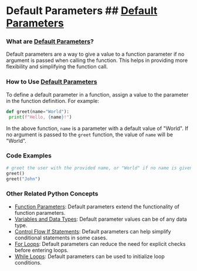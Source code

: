 # Default Parameters ## [Default Parameters](./../default-parameters/)

### What are [Default Parameters](./../default-parameters/)?
Default parameters are a way to give a value to a function parameter if no argument is passed when calling the function. This helps in providing more flexibility and simplifying the function call.

### How to Use [Default Parameters](./../default-parameters/)
To define a default parameter in a function, assign a value to the parameter in the function definition. For example:

```python
def greet(name="World"):
 print(f"Hello, {name}!")
```

In the above function, `name` is a parameter with a default value of "World". If no argument is passed to the `greet` function, the value of `name` will be "World".

### Code Examples
```python
# greet the user with the provided name, or "World" if no name is given
greet()
greet("John")
```

### Other Related Python Concepts

- [Function Parameters](./../function-parameters/): Default parameters extend the functionality of function parameters.
- [Variables and Data Types](./../variables-and-data-types/): Default parameter values can be of any data type.
- [Control Flow If Statements](./../control-flow-if-statements/): Default parameters can help simplify conditional statements in some cases.
- [For Loops](./../for-loops/): Default parameters can reduce the need for explicit checks before entering loops.
- [While Loops](./../while-loops/): Default parameters can be used to initialize loop conditions.